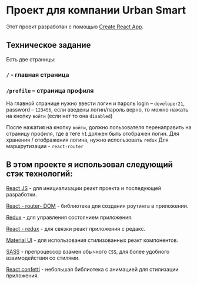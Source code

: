 # Проект для компании Urban Smart

Этот проект разработан с помощью [Create React App](https://github.com/facebook/create-react-app).

## Техническое задание

Есть две страницы:
### `/` - главная страница
### `/profile` – страница профиля

На главной странице нужно ввести логин и пароль
login – `developer21`, password – `123456`,
если введены логин/пароль верно, то можно нажать на кнопку `войти` (если нет то она `disabled`)

После нажатия на кнопку `войти`, должно пользователя перенаправить на страницу профиля,
где в теге `h1` должен быть отображен логин.
Для хранения / отображения логина, нужно использовать `redux`
Для маршрутизации - `react-router`

## В этом проекте я использовал следующий стэк технологий:

[React JS](https://create-react-app.dev/docs/getting-started) - для инициализации реакт проекта и последующей разработки.

[React - router- DOM](https://reactrouter.com/web/guides/quick-start) - библиотека для создания роутинга в приложении.

[Redux](https://redux.js.org/introduction/getting-started) - для управления состоянием приложения.

[React - redux](https://react-redux.js.org/introduction/getting-started) - для связки реакт приложения с редакс. 

[Material UI](https://mui.com/getting-started/usage/) - для использования стилизованных реакт компонентов.

[SASS](https://sass-lang.com/) - препроцессор взамен обычного `CSS`, для более удобного взаимодействия со стилями.

[React confetti](https://www.npmjs.com/package/react-confetti) - небольшая библиотека с анимацией для стилизации приложения.



